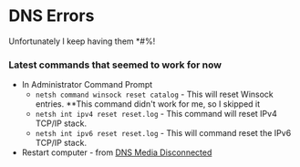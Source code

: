# DNS Errors 
Unfortunately I keep having them *#%!

### Latest commands that seemed to work for now
* In Administrator Command Prompt
  * `netsh command winsock reset catalog` - This will reset Winsock entries. **This command didn't work for me, so I skipped it
  * `netsh int ipv4 reset reset.log` - This command will reset IPv4 TCP/IP stack.
  * `netsh int ipv6 reset reset.log` - This will command reset the IPv6 TCP/IP stack. 
* Restart computer - from [DNS Media Disconnected](https://answers.microsoft.com/en-us/windows/forum/all/media-disconnected/c8179ed4-e3fa-46cc-b8d4-4b5923081c20)
